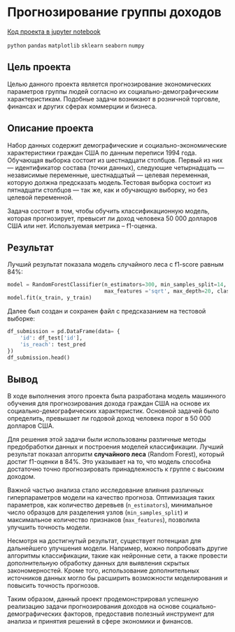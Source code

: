 # Прогнозирование группы доходов

[Код проекта в jupyter notebook](income.ipynb)

`python` `pandas` `matplotlib` `sklearn` `seaborn` `numpy`

## Цель проекта

Целью данного проекта является прогнозирование экономических параметров группы людей согласно их социально-демографическим характеристикам. Подобные задачи возникают в розничной торговле, финансах и других сферах коммерции и бизнеса.

## Описание проекта

Набор данных содержит демографические и социально-экономические характеристики граждан США по данным переписи 1994 года. Обучающая выборка состоит из шестнадцати столбцов. Первый из них — идентификатор состава (точки данных), следующие четырнадцать — независимые переменные, шестнадцатый — целевая переменная, которую должна предсказать модель.Тестовая выборка состоит из пятнадцати столбцов — так же, как и обучающую выборку, но без целевой переменной.

Задача состоит в том, чтобы обучить классификационную модель, которая прогнозирует, превысит ли доход человека 50 000 долларов США или нет. Используемая метрика – f1-оценка.

## Результат

Лучший результат показала модель случайного леса с f1-score равным 84%:

```python
model = RandomForestClassifier(n_estimators=300, min_samples_split=14, min_samples_leaf = 3,
                               max_features ='sqrt', max_depth=20, class_weight=None)
model.fit(x_train, y_train)
```

Далее был создан и сохранен файл с предсказанием на тестовой выборке:

```python
df_submission = pd.DataFrame(data= {
    'id': df_test['id'],
    'is_reach': test_pred
})
df_submission.head()
```

## Вывод

В ходе выполнения этого проекта была разработана модель машинного обучения для прогнозирования дохода граждан США на основе их социально-демографических характеристик. Основной задачей было определить, превышает ли годовой доход человека порог в 50 000 долларов США.

Для решения этой задачи были использованы различные методы предобработки данных и построения моделей классификации. Лучший результат показал алгоритм **случайного леса** (Random Forest), который достиг f1-оценки в 84%. Это указывает на то, что модель способна достаточно точно прогнозировать принадлежность к группе с высоким доходом.

Важной частью анализа стало исследование влияния различных гиперпараметров модели на качество прогноза. Оптимизация таких параметров, как количество деревьев (`n_estimators`), минимальное число образцов для разделения узлов (`min_samples_split`) и максимальное количество признаков (`max_features`), позволила улучшить точность модели.

Несмотря на достигнутый результат, существует потенциал для дальнейшего улучшения модели. Например, можно попробовать другие алгоритмы классификации, такие как нейронные сети, а также провести дополнительную обработку данных для выявления скрытых закономерностей. Кроме того, использование дополнительных источников данных могло бы расширить возможности моделирования и повысить точность прогнозов.

Таким образом, данный проект продемонстрировал успешную реализацию задачи прогнозирования доходов на основе социально-демографических факторов, предоставив полезный инструмент для анализа и принятия решений в сфере экономики и финансов.
